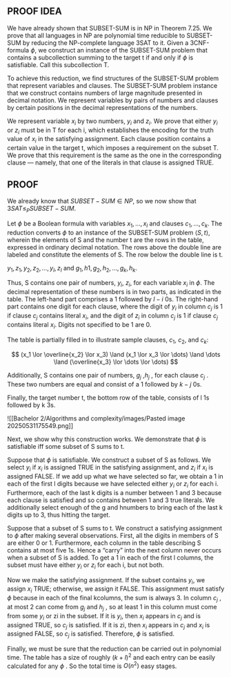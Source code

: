 ## PROOF IDEA

We have already shown that SUBSET-SUM is in NP in Theorem 7.25. We prove that all languages in NP are polynomial time reducible to SUBSET-SUM by reducing the NP-complete language 3SAT to it. Given a 3CNF-formula $\phi$, we construct an instance of the SUBSET-SUM problem that contains a subcollection summing to the target t if and only if $\phi$ is satisfiable. Call this subcollection T.

To achieve this reduction, we find structures of the SUBSET-SUM problem that represent variables and clauses. The SUBSET-SUM problem instance that we construct contains numbers of large magnitude presented in decimal notation. We represent variables by pairs of numbers and clauses by certain positions in the decimal representations of the numbers.

We represent variable $x_i$ by two numbers, $y_i$ and $z_i$. We prove that either $y_i$ or $z_i$ must be in T for each i, which establishes the encoding for the truth value of $x_i$ in the satisfying assignment. Each clause position contains a certain value in the target t, which imposes a requirement on the subset T. We prove that this requirement is the same as the one in the corresponding clause — namely, that one of the literals in that clause is assigned TRUE.

## PROOF

We already know that $SUBSET-SUM \in NP$, so we now show that $3SAT ≤_P SUBSET-SUM$.

Let $\phi$ be a Boolean formula with variables $x_1, \dots ,x_l$ and clauses $c_1, \dots ,c_k$. The reduction converts $\phi$ to an instance of the SUBSET-SUM problem $⟨S,t⟩$, wherein the elements of S and the number t are the rows in the table, expressed in ordinary decimal notation. The rows above the double line are labeled and constitute the elements of S. The row below the double line is t.

$y_1, z_1, y_2, z_2, \dots ,y_l, z_l$ and $g_1, h1, g_2, h_2, \dots ,g_k, h_k$.

Thus, S contains one pair of numbers, $y_i$, $z_i$, for each variable $x_i$ in $\phi$. The decimal representation of these numbers is in two parts, as indicated in the table. The left-hand part comprises a 1 followed by $l−i$ 0s. The right-hand part contains one digit for each clause, where the digit of $y_i$ in column $c_j$ is 1 if clause $c_j$ contains literal $x_i$, and the digit of $z_i$ in column $c_j$ is 1 if clause $c_j$ contains literal $x_i$. Digits not specified to be 1 are 0.

The table is partially filled in to illustrate sample clauses, $c_1$, $c_2$, and $c_k$:

$$ (x_1 \lor \overline{x_2} \lor x_3) \land (x_1 \lor x_3 \lor \dots) \land \dots \land (\overline{x_3} \lor \dots \lor \dots) $$

Additionally, S contains one pair of numbers, $g_j$ ,$h_j$ , for each clause $c_j$ . These two numbers are equal and consist of a 1 followed by $k−j$ 0s.

Finally, the target number t, the bottom row of the table, consists of l 1s followed by k 3s.

![[Bachelor 2/Algorithms and complexity/images/Pasted image 20250531175549.png]]

Next, we show why this construction works. We demonstrate that $\phi$ is satisfiable iff some subset of S sums to t.

Suppose that $\phi$ is satisfiable. We construct a subset of S as follows. We select $y_i$ if $x_i$ is assigned TRUE in the satisfying assignment, and $z_i$ if $x_i$ is assigned FALSE. If we add up what we have selected so far, we obtain a 1 in each of the first l digits because we have selected either $y_i$ or $z_i$ for each i. Furthermore, each of the last k digits is a number between 1 and 3 because each clause is satisfied and so contains between 1 and 3 true literals. We additionally select enough of the g and hnumbers to bring each of the last k digits up to 3, thus hitting the target.

Suppose that a subset of S sums to t. We construct a satisfying assignment to $\phi$ after making several observations. First, all the digits in members of S are either 0 or 1. Furthermore, each column in the table describing S contains at most five 1s. Hence a “carry” into the next column never occurs when a subset of S is added. To get a 1 in each of the first l columns, the subset must have either $y_i$ or $z_i$ for each i, but not both.

Now we make the satisfying assignment. If the subset contains $y_i$, we assign $x_i$ TRUE; otherwise, we assign it FALSE. This assignment must satisfy $\phi$ because in each of the final kcolumns, the sum is always 3. In column $c_j$ , at most 2 can
come from $g_j$ and $h_j$ , so at least 1 in this column must come from some $y_i$ or zi in the subset. If it is $y_i$, then $x_i$ appears in $c_j$ and is assigned TRUE, so $c_j$ is satisfied. If it is zi, then $x_i$ appears in $c_j$ and $x_i$ is assigned FALSE, so $c_j$ is satisfied. Therefore, $\phi$ is satisfied.

Finally, we must be sure that the reduction can be carried out in polynomial time. The table has a size of roughly $(k + l)^2$ and each entry can be easily calculated for any $\phi$ . So the total time is $O(n^2)$ easy stages.
